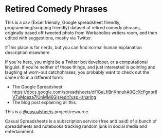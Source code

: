 # Retired Comedy Phrases
This is a csv (Excel friendly, Google spreadsheet friendly, programming/scripting friendly) dataset of retired comedy phrases, originally based off tweeted photo from Workaholics writers room, and then edited with suggestions, mostly via Twitter.

#This place is for nerds, but you can find normal human explanation description elsewhere

If you're here, you might be a Twitter bot developer, or a computational linguist.
If you're neither of those things, and just interested in pointing and laughing at worn-out catchphrases, you probably want to check out the same info in a different form:

* The Google Spreadsheet: https://docs.google.com/spreadsheets/d/1GaLfiBnKhnuhA0QcXcFgnprIlV7uMoeza7IUnMM6Gjs/edit?usp=sharing
* The blog post explaining all this.

This is a [@casualsheets](https://twitter.com/casualsheets) project/resource.

Casual Spreadsheets is a subscription service (free and paid) of a bunch of spreadsheets and notebooks tracking random junk in social media and entertainment.
